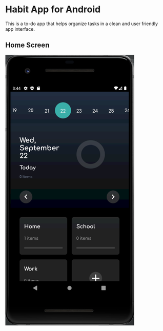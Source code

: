 # Habit App for Android

This is a to-do app that helps organize tasks in a clean and user friendly app interface. 

## Home Screen

![Home Screen](/Habit-App-Home.png)
